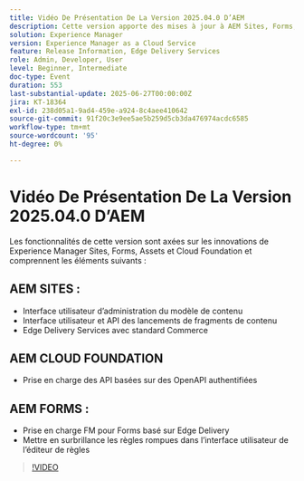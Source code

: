 ```yaml
---
title: Vidéo De Présentation De La Version 2025.04.0 D’AEM
description: Cette version apporte des mises à jour à AEM Sites, Forms, Assets et Cloud Foundation, y compris de nouvelles interfaces utilisateur, la prise en charge d’Edge Delivery et l’authentification OpenAPI.
solution: Experience Manager
version: Experience Manager as a Cloud Service
feature: Release Information, Edge Delivery Services
role: Admin, Developer, User
level: Beginner, Intermediate
doc-type: Event
duration: 553
last-substantial-update: 2025-06-27T00:00:00Z
jira: KT-18364
exl-id: 238d05a1-9ad4-459e-a924-8c4aee410642
source-git-commit: 91f20c3e9ee5ae5b259d5cb3da476974acdc6585
workflow-type: tm+mt
source-wordcount: '95'
ht-degree: 0%

---
```


# Vidéo De Présentation De La Version 2025.04.0 D’AEM

Les fonctionnalités de cette version sont axées sur les innovations de Experience Manager Sites, Forms, Assets et Cloud Foundation et comprennent les éléments suivants :

## AEM SITES :

* Interface utilisateur d’administration du modèle de contenu
* Interface utilisateur et API des lancements de fragments de contenu
* Edge Delivery Services &#x200B;avec standard Commerce

## AEM CLOUD FOUNDATION

* Prise en charge des API basées sur des OpenAPI authentifiées

## AEM FORMS :

* Prise en charge FM pour Forms basé sur Edge Delivery
* Mettre en surbrillance les règles rompues dans l’interface utilisateur de l’éditeur de règles

>[!VIDEO](https://video.tv.adobe.com/v/3464004/?learn=on&enablevpops&captions=fre_fr)
